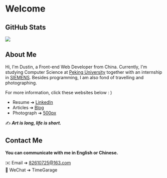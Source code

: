 # Welcome
## GitHub Stats

<img src="https://github-readme-stats.vercel.app/api?username=TimeGarage&count_private=true&hide_border=true&hide_title=true&bg_color=30,02aab0,00cdac&title_color=fff&text_color=fff&theme=vue-dark" />

## About Me

Hi, I'm Dustin, a Front-end Web Developer from China. Currently, I'm studying Computer Science at [Peking University](https://www.pku.edu.cn) together with an internship in [SIEMENS](https://www.siemens.com/global/en.html). Besides programming, I am also fond of travelling and photographing. 

For more information,  click these websites below : )
- Resume ➔ [LinkedIn](https://www.linkedin.com/in/dustinpeng)
- Articles ➔ [Blog](https://timegarage.github.io)
- Photograph ➔ [500px](https://500px.com.cn/dustinpeng)

✍️ ***Art is long, life is short.***


## Contact Me

**You can communicate with me in English or Chinese.** 

✉️ Email ➔ 82610725@163.com</br>
💬 WeChat ➔ TimeGarage

